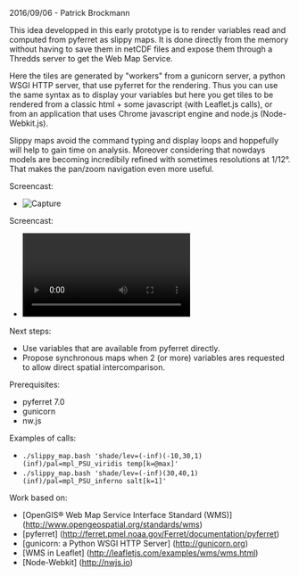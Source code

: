 
2016/09/06 - Patrick Brockmann

This idea developped in this early prototype is to render variables read and computed from pyferret as slippy maps.
It is done directly from the memory without having to save them in netCDF files 
and expose them through a Thredds server to get the Web Map Service.

Here the tiles are generated by "workers" from a gunicorn server, a python WSGI HTTP server,
that use pyferret for the rendering. Thus you can use the same syntax as to display
your variables but here you get tiles to be rendered from a classic html + some javascript (with Leaflet.js calls),
or from an application that uses Chrome javascript engine and node.js (Node-Webkit.js).

Slippy maps avoid the command typing and display loops and hoppefully will help to gain time on analysis. 
Moreover considering that nowdays models are becoming incredibily refined with sometimes resolutions at 1/12°.
That makes the pan/zoom navigation even more useful.

Screencast:
- ![Capture](https://github.com/PBrockmann/wms-pyferret/raw/master/capture_01.png)

Screencast:
- ![Screencast](https://github.com/PBrockmann/wms-pyferret/raw/master/screencast_01.mkv)

Next steps:
- Use variables that are available from pyferret directly.
- Propose synchronous maps when 2 (or more) variables ares requested to allow direct spatial intercomparison.

Prerequisites:
- pyferret 7.0
- gunicorn
- nw.js

Examples of calls:
- ```./slippy_map.bash 'shade/lev=(-inf)(-10,30,1)(inf)/pal=mpl_PSU_viridis temp[k=@max]'```
- ```./slippy_map.bash 'shade/lev=(-inf)(30,40,1)(inf)/pal=mpl_PSU_inferno salt[k=1]'```

Work based on:
- [OpenGIS® Web Map Service Interface Standard (WMS)] (http://www.opengeospatial.org/standards/wms)
- [pyferret] (http://ferret.pmel.noaa.gov/Ferret/documentation/pyferret)
- [gunicorn: a Python WSGI HTTP Server] (http://gunicorn.org)
- [WMS in Leaflet] (http://leafletjs.com/examples/wms/wms.html)
- [Node-Webkit] (http://nwjs.io)
